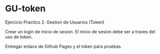 # GU-token
Ejercicio Practico 2. Gestion de Usuarios (Token)

Crear un login de inicio de sesion. El inicio de sesion debe ser a traves del uso de token.

Entregar enlace de Github Pages y el token para pruebas.
